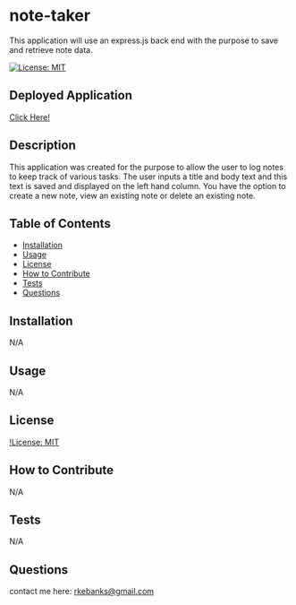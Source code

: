 # note-taker
This application will use an express.js back end with the purpose to save and retrieve note data.

[![License: MIT](https://img.shields.io/badge/License-MIT-yellow.svg)](https://opensource.org/licenses/MIT)

## Deployed Application
[Click Here!](https://pure-basin-86035.herokuapp.com/)

## Description
This application was created for the purpose to allow the user to log notes to keep track of various tasks. The user inputs a title and body text and this text is saved and displayed on the left hand column. You have the option to create a new note, view an existing note or delete an existing note. 

## Table of Contents
- [Installation](#installation)
- [Usage](#usage)
- [License](#license)
- [How to Contribute](#how-to-contribute)
- [Tests](#tests)
- [Questions](#questions)

## Installation
N/A

## Usage
N/A

## License
[!License: MIT](https://choosealicense.com/licenses/mit/)

## How to Contribute
N/A

## Tests
N/A

## Questions
contact me here: rkebanks@gmail.com
